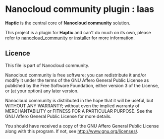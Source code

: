 # Nanocloud community plugin : Iaas

**Haptic** is the central core of **Nanocloud community** solution.

This project is a plugin for **Haptic** and can't do much on its own, please
refer to [nanocloud_community](https://github.com/Nanocloud/nanocloud_community) or
[installer](https://github.com/Nanocloud/installer) for more information.

## Licence

This file is part of Nanocloud community.

Nanocloud community is free software; you can redistribute it and/or modify
it under the terms of the GNU Affero General Public License as
published by the Free Software Foundation, either version 3 of the
License, or (at your option) any later version.

Nanocloud community is distributed in the hope that it will be useful,
but WITHOUT ANY WARRANTY; without even the implied warranty of
MERCHANTABILITY or FITNESS FOR A PARTICULAR PURPOSE.  See the
GNU Affero General Public License for more details.

You should have received a copy of the GNU Affero General Public License
along with this program.  If not, see <http://www.gnu.org/licenses/>.
